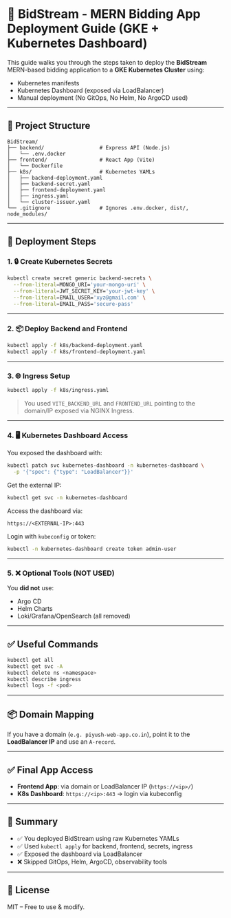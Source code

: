 
# 🧾 BidStream - MERN Bidding App Deployment Guide (GKE + Kubernetes Dashboard)

This guide walks you through the steps taken to deploy the **BidStream** MERN-based bidding application to a **GKE Kubernetes Cluster** using:
- Kubernetes manifests
- Kubernetes Dashboard (exposed via LoadBalancer)
- Manual deployment (No GitOps, No Helm, No ArgoCD used)

---

## 📁 Project Structure

```
BidStream/
├── backend/                  # Express API (Node.js)
│   └── .env.docker
├── frontend/                 # React App (Vite)
│   └── Dockerfile
├── k8s/                      # Kubernetes YAMLs
│   ├── backend-deployment.yaml
│   ├── backend-secret.yaml
│   ├── frontend-deployment.yaml
│   ├── ingress.yaml
│   └── cluster-issuer.yaml
└── .gitignore                # Ignores .env.docker, dist/, node_modules/
```

---

## 🚀 Deployment Steps

### 1. 🔒 Create Kubernetes Secrets

```bash
kubectl create secret generic backend-secrets \
  --from-literal=MONGO_URI='your-mongo-uri' \
  --from-literal=JWT_SECRET_KEY='your-jwt-key' \
  --from-literal=EMAIL_USER='xyz@gmail.com' \
  --from-literal=EMAIL_PASS='secure-pass'
```

---

### 2. 📦 Deploy Backend and Frontend

```bash
kubectl apply -f k8s/backend-deployment.yaml
kubectl apply -f k8s/frontend-deployment.yaml
```

---

### 3. 🌐 Ingress Setup

```bash
kubectl apply -f k8s/ingress.yaml
```

> You used `VITE_BACKEND_URL` and `FRONTEND_URL` pointing to the domain/IP exposed via NGINX Ingress.

---

### 4. 🖥️ Kubernetes Dashboard Access

You exposed the dashboard with:

```bash
kubectl patch svc kubernetes-dashboard -n kubernetes-dashboard \
  -p '{"spec": {"type": "LoadBalancer"}}'
```

Get the external IP:

```bash
kubectl get svc -n kubernetes-dashboard
```

Access the dashboard via:

```
https://<EXTERNAL-IP>:443
```

Login with `kubeconfig` or token:

```bash
kubectl -n kubernetes-dashboard create token admin-user
```

---

### 5. ❌ Optional Tools (NOT USED)

You **did not** use:
- Argo CD
- Helm Charts
- Loki/Grafana/OpenSearch (all removed)

---

## ✅ Useful Commands

```bash
kubectl get all
kubectl get svc -A
kubectl delete ns <namespace>
kubectl describe ingress
kubectl logs -f <pod>
```

---

## 📦 Domain Mapping

If you have a domain (`e.g. piyush-web-app.co.in`), point it to the **LoadBalancer IP** and use an `A-record`.

---

## ✅ Final App Access

- **Frontend App**: via domain or LoadBalancer IP (`https://<ip>/`)
- **K8s Dashboard**: `https://<ip>:443` → login via kubeconfig

---

## 📝 Summary

- ✅ You deployed BidStream using raw Kubernetes YAMLs
- ✅ Used `kubectl apply` for backend, frontend, secrets, ingress
- ✅ Exposed the dashboard via LoadBalancer
- ❌ Skipped GitOps, Helm, ArgoCD, observability tools

---

## 📜 License

MIT – Free to use & modify.
